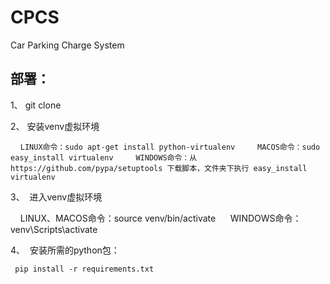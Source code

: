 # CPCS
Car Parking Charge System


## 部署：
1、  git clone

2、  安装venv虚拟环境

     `LINUX命令：sudo apt-get install python-virtualenv
     MACOS命令：sudo easy_install virtualenv
     WINDOWS命令：从 https://github.com/pypa/setuptools 下载脚本，文件夹下执行 easy_install virtualenv`
 
3、  进入venv虚拟环境

      LINUX、MACOS命令：source venv/bin/activate
      WINDOWS命令：venv\Scripts\activate
  
4、  安装所需的python包：

     pip install -r requirements.txt

